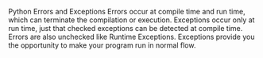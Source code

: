 Python Errors and Exceptions 
Errors occur at compile time and run time, which can terminate the compilation or execution. Exceptions occur only at run time, just that checked exceptions can be detected at compile time. Errors are also unchecked like Runtime Exceptions. Exceptions provide you the opportunity to make your program run in normal flow.